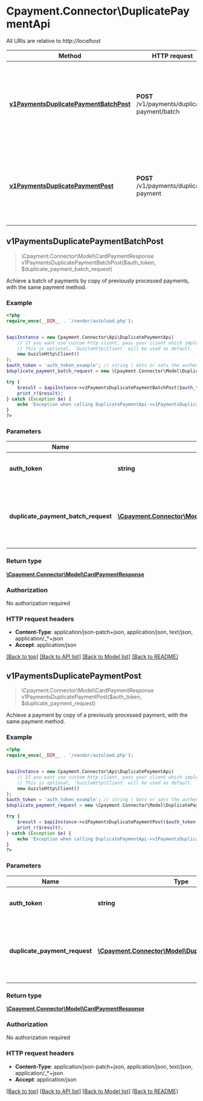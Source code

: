 # Cpayment.Connector\DuplicatePaymentApi

All URIs are relative to *http://localhost*

Method | HTTP request | Description
------------- | ------------- | -------------
[**v1PaymentsDuplicatePaymentBatchPost**](DuplicatePaymentApi.md#v1PaymentsDuplicatePaymentBatchPost) | **POST** /v1/payments/duplicate-payment/batch | Achieve a batch of payments by copy of previously processed payments, with the same payment method.
[**v1PaymentsDuplicatePaymentPost**](DuplicatePaymentApi.md#v1PaymentsDuplicatePaymentPost) | **POST** /v1/payments/duplicate-payment | Achieve a payment by copy of a previously processed payment, with the same payment method.



## v1PaymentsDuplicatePaymentBatchPost

> \Cpayment.Connector\Model\CardPaymentResponse v1PaymentsDuplicatePaymentBatchPost($auth_token, $duplicate_payment_batch_request)

Achieve a batch of payments by copy of previously processed payments, with the same payment method.

### Example

```php
<?php
require_once(__DIR__ . '/vendor/autoload.php');


$apiInstance = new Cpayment.Connector\Api\DuplicatePaymentApi(
    // If you want use custom http client, pass your client which implements `GuzzleHttp\ClientInterface`.
    // This is optional, `GuzzleHttp\Client` will be used as default.
    new GuzzleHttp\Client()
);
$auth_token = 'auth_token_example'; // string | Gets or sets the authentication token.
$duplicate_payment_batch_request = new \Cpayment.Connector\Model\DuplicatePaymentBatchRequest(); // \Cpayment.Connector\Model\DuplicatePaymentBatchRequest | All data needed to make process the payment, with the reference to the previously payment.

try {
    $result = $apiInstance->v1PaymentsDuplicatePaymentBatchPost($auth_token, $duplicate_payment_batch_request);
    print_r($result);
} catch (Exception $e) {
    echo 'Exception when calling DuplicatePaymentApi->v1PaymentsDuplicatePaymentBatchPost: ', $e->getMessage(), PHP_EOL;
}
?>
```

### Parameters


Name | Type | Description  | Notes
------------- | ------------- | ------------- | -------------
 **auth_token** | **string**| Gets or sets the authentication token. |
 **duplicate_payment_batch_request** | [**\Cpayment.Connector\Model\DuplicatePaymentBatchRequest**](../Model/DuplicatePaymentBatchRequest.md)| All data needed to make process the payment, with the reference to the previously payment. | [optional]

### Return type

[**\Cpayment.Connector\Model\CardPaymentResponse**](../Model/CardPaymentResponse.md)

### Authorization

No authorization required

### HTTP request headers

- **Content-Type**: application/json-patch+json, application/json, text/json, application/_*+json
- **Accept**: application/json

[[Back to top]](#) [[Back to API list]](../../README.md#documentation-for-api-endpoints)
[[Back to Model list]](../../README.md#documentation-for-models)
[[Back to README]](../../README.md)


## v1PaymentsDuplicatePaymentPost

> \Cpayment.Connector\Model\CardPaymentResponse v1PaymentsDuplicatePaymentPost($auth_token, $duplicate_payment_request)

Achieve a payment by copy of a previously processed payment, with the same payment method.

### Example

```php
<?php
require_once(__DIR__ . '/vendor/autoload.php');


$apiInstance = new Cpayment.Connector\Api\DuplicatePaymentApi(
    // If you want use custom http client, pass your client which implements `GuzzleHttp\ClientInterface`.
    // This is optional, `GuzzleHttp\Client` will be used as default.
    new GuzzleHttp\Client()
);
$auth_token = 'auth_token_example'; // string | Gets or sets the authentication token.
$duplicate_payment_request = new \Cpayment.Connector\Model\DuplicatePaymentRequest(); // \Cpayment.Connector\Model\DuplicatePaymentRequest | All data needed to make process the payment, with the reference to the previously payment.

try {
    $result = $apiInstance->v1PaymentsDuplicatePaymentPost($auth_token, $duplicate_payment_request);
    print_r($result);
} catch (Exception $e) {
    echo 'Exception when calling DuplicatePaymentApi->v1PaymentsDuplicatePaymentPost: ', $e->getMessage(), PHP_EOL;
}
?>
```

### Parameters


Name | Type | Description  | Notes
------------- | ------------- | ------------- | -------------
 **auth_token** | **string**| Gets or sets the authentication token. |
 **duplicate_payment_request** | [**\Cpayment.Connector\Model\DuplicatePaymentRequest**](../Model/DuplicatePaymentRequest.md)| All data needed to make process the payment, with the reference to the previously payment. | [optional]

### Return type

[**\Cpayment.Connector\Model\CardPaymentResponse**](../Model/CardPaymentResponse.md)

### Authorization

No authorization required

### HTTP request headers

- **Content-Type**: application/json-patch+json, application/json, text/json, application/_*+json
- **Accept**: application/json

[[Back to top]](#) [[Back to API list]](../../README.md#documentation-for-api-endpoints)
[[Back to Model list]](../../README.md#documentation-for-models)
[[Back to README]](../../README.md)

